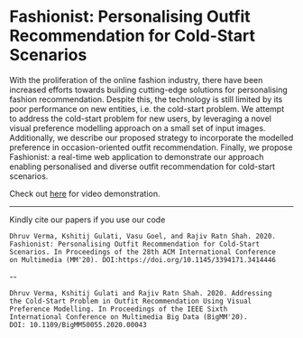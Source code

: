 # Fashionist: Personalising Outfit Recommendation for Cold-Start Scenarios

With the proliferation of the online fashion industry, there have been increased efforts towards building cutting-edge solutions for personalising fashion recommendation. Despite this, the technology is still limited by its poor performance on new entities, i.e. the cold-start problem. We attempt to address the cold-start problem for new users, by leveraging a novel visual preference modelling approach on a small set of input images. Additionally, we describe our proposed strategy to incorporate the modelled preference in occasion-oriented outfit recommendation. Finally, we propose Fashionist: a real-time web application to demonstrate our approach enabling personalised and diverse outfit recommendation for cold-start scenarios. 

Check out [here](https://youtu.be/kuKgPCkoPy0) for video demonstration.

---

Kindly cite our papers if you use our code 

	Dhruv Verma, Kshitij Gulati, Vasu Goel, and Rajiv Ratn Shah. 2020.
	Fashionist: Personalising Outfit Recommendation for Cold-Start 
	Scenarios. In Proceedings of the 28th ACM International Conference 
	on Multimedia (MM'20). DOI:https://doi.org/10.1145/3394171.3414446

--

	Dhruv Verma, Kshitij Gulati and Rajiv Ratn Shah. 2020. Addressing
	the Cold-Start Problem in Outfit Recommendation Using Visual 
	Preference Modelling. In Proceedings of the IEEE Sixth 
	International Conference on Multimedia Big Data (BigMM'20). 
	DOI: 10.1109/BigMM50055.2020.00043

